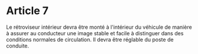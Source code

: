 # Article 7

Le rétroviseur intérieur devra être monté à l'intérieur du véhicule de manière à assurer au conducteur une image stable et facile à distinguer dans des conditions normales de circulation. Il devra être réglable du poste de conduite.
